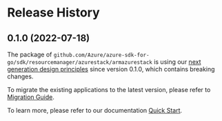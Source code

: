 # Release History

## 0.1.0 (2022-07-18)

The package of `github.com/Azure/azure-sdk-for-go/sdk/resourcemanager/azurestack/armazurestack` is using our [next generation design principles](https://azure.github.io/azure-sdk/general_introduction.html) since version 0.1.0, which contains breaking changes.

To migrate the existing applications to the latest version, please refer to [Migration Guide](https://aka.ms/azsdk/go/mgmt/migration).

To learn more, please refer to our documentation [Quick Start](https://aka.ms/azsdk/go/mgmt).